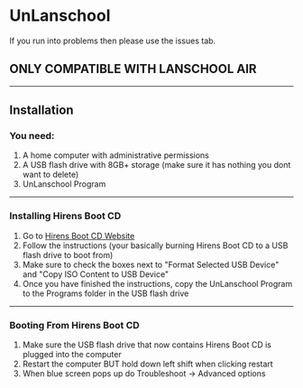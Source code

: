 # UnLanschool
If you run into problems then please use the issues tab.
## ONLY COMPATIBLE WITH LANSCHOOL AIR

------------

## Installation
### You need:
1. A home computer with administrative permissions
2. A USB flash drive with 8GB+ storage (make sure it has nothing you dont want to delete)
3. UnLanschool Program

------------

### Installing Hirens Boot CD
1. Go to [Hirens Boot CD Website](https://www.hirensbootcd.org/usb-booting/ "Hirens Boot CD Website")
2. Follow the instructions (your basically burning Hirens Boot CD to a USB flash drive to boot from)
3. Make sure to check the boxes next to "Format Selected USB Device" and "Copy ISO Content to USB Device"
4. Once you have finished the instructions, copy the UnLanschool Program to the Programs folder in the USB flash drive

------------


### Booting From Hirens Boot CD
1. Make sure the USB flash drive that now contains Hirens Boot CD is plugged into the computer
2. Restart the computer BUT hold down left shift when clicking restart
3. When blue screen pops up do Troubleshoot -> Advanced options 
